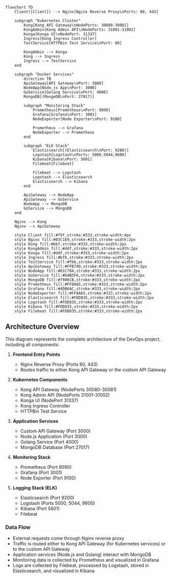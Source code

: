 ```mermaid
flowchart TD
    Client([Client]) --> Nginx[Nginx Reverse Proxy\nPorts: 80, 443]
    
    subgraph "Kubernetes Cluster"
        Kong[Kong API Gateway\nNodePorts: 30080-30081]
        KongAdmin[Kong Admin API\nNodePorts: 31001-31002]
        Konga[Konga UI\nNodePort: 31337]
        Ingress[Kong Ingress Controller]
        TestService[HTTPBin Test Service\nPort: 80]
        
        KongAdmin --> Konga
        Kong --> Ingress
        Ingress --> TestService
    end
    
    subgraph "Docker Services"
        direction TB
        ApiGateway[API Gateway\nPort: 3000]
        NodeApp[Node.js App\nPort: 3000]
        GoService[Golang Service\nPort: 4000]
        MongoDB[(MongoDB\nPort: 27017)]
        
        subgraph "Monitoring Stack"
            Prometheus[Prometheus\nPort: 9090]
            Grafana[Grafana\nPort: 3001]
            NodeExporter[Node Exporter\nPort: 9100]
            
            Prometheus --> Grafana
            NodeExporter --> Prometheus
        end
        
        subgraph "ELK Stack"
            Elasticsearch[(Elasticsearch\nPort: 9200)]
            Logstash[Logstash\nPorts: 5000,5044,9600]
            Kibana[Kibana\nPort: 5601]
            Filebeat[Filebeat]
            
            Filebeat --> Logstash
            Logstash --> Elasticsearch
            Elasticsearch --> Kibana
        end
        
        ApiGateway --> NodeApp
        ApiGateway --> GoService
        NodeApp --> MongoDB
        GoService --> MongoDB
    end
    
    Nginx --> Kong
    Nginx --> ApiGateway
    
    style Client fill:#f9f,stroke:#333,stroke-width:4px
    style Nginx fill:#85C1E9,stroke:#333,stroke-width:2px
    style Kong fill:#bbf,stroke:#333,stroke-width:2px
    style KongAdmin fill:#ddf,stroke:#333,stroke-width:2px
    style Konga fill:#ddf,stroke:#333,stroke-width:2px
    style Ingress fill:#bfb,stroke:#333,stroke-width:2px
    style TestService fill:#fbb,stroke:#333,stroke-width:2px
    style ApiGateway fill:#FFB74D,stroke:#333,stroke-width:2px
    style NodeApp fill:#81C784,stroke:#333,stroke-width:2px
    style GoService fill:#64B5F6,stroke:#333,stroke-width:2px
    style MongoDB fill:#7986CB,stroke:#333,stroke-width:2px
    style Prometheus fill:#FF8A65,stroke:#333,stroke-width:2px
    style Grafana fill:#4DB6AC,stroke:#333,stroke-width:2px
    style NodeExporter fill:#FF8A65,stroke:#333,stroke-width:2px
    style Elasticsearch fill:#FDD835,stroke:#333,stroke-width:2px
    style Logstash fill:#FDD835,stroke:#333,stroke-width:2px
    style Kibana fill:#FDD835,stroke:#333,stroke-width:2px
    style Filebeat fill:#FDD835,stroke:#333,stroke-width:2px
```

## Architecture Overview

This diagram represents the complete architecture of the DevOps project, including all components:

1. **Frontend Entry Points**
   - Nginx Reverse Proxy (Ports 80, 443)
   - Routes traffic to either Kong API Gateway or the custom API Gateway

2. **Kubernetes Components**
   - Kong API Gateway (NodePorts 30080-30081)
   - Kong Admin API (NodePorts 31001-31002)
   - Konga UI (NodePort 31337)
   - Kong Ingress Controller
   - HTTPBin Test Service

3. **Application Services**
   - Custom API Gateway (Port 3000)
   - Node.js Application (Port 3000)
   - Golang Service (Port 4000)
   - MongoDB Database (Port 27017)

4. **Monitoring Stack**
   - Prometheus (Port 9090)
   - Grafana (Port 3001)
   - Node Exporter (Port 9100)

5. **Logging Stack (ELK)**
   - Elasticsearch (Port 9200)
   - Logstash (Ports 5000, 5044, 9600)
   - Kibana (Port 5601)
   - Filebeat

### Data Flow
- External requests come through Nginx reverse proxy
- Traffic is routed either to Kong API Gateway (for Kubernetes services) or to the custom API Gateway
- Application services (Node.js and Golang) interact with MongoDB
- Monitoring data is collected by Prometheus and visualized in Grafana
- Logs are collected by Filebeat, processed by Logstash, stored in Elasticsearch, and visualized in Kibana
